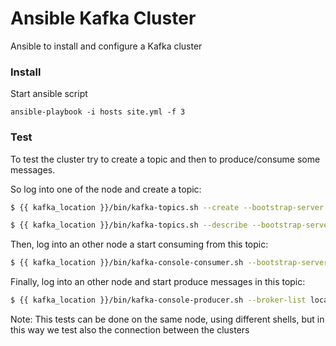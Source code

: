 # Ansible Kafka Cluster
Ansible to install and configure a Kafka cluster

### Install
Start ansible script
```
ansible-playbook -i hosts site.yml -f 3
```

### Test 

To test the cluster try to create a topic and then to produce/consume some messages.

So log into one of the node and create a topic:

```bash
$ {{ kafka_location }}/bin/kafka-topics.sh --create --bootstrap-server localhost:9092 --replication-factor 3 --partitions 10 --topic test

$ {{ kafka_location }}/bin/kafka-topics.sh --describe --bootstrap-server localhost:9092 --topic test
```

Then, log into an other node a start consuming from this topic:

```bash
$ {{ kafka_location }}/bin/kafka-console-consumer.sh --bootstrap-server localhost:9092 --from-beginning --topic test
```

Finally, log into an other node and start produce messages in this topic:

```bash
$ {{ kafka_location }}/bin/kafka-console-producer.sh --broker-list localhost:9092 --topic test
```

Note: This tests can be done on the same node, using different shells, but in this way we test also the connection between the clusters
